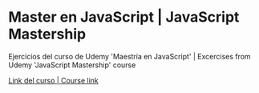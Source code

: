 # Master en JavaScript | JavaScript Mastership

Ejercicios del curso de Udemy 'Maestría en JavaScript' | Excercises from Udemy 'JavaScript Mastership' course

<a href="https://www.udemy.com/course/master-en-javascript-aprender-js-jquery-angular-nodejs-y-mas/learn/lecture/7889350?start=15#overview">Link del curso | Course link</a>
